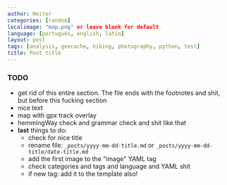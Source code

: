 ```yaml
---
author: Heitor
categories: [random]
localimage: "map.png" or leave blank for default
language: [português, english, latin]
layout: post
tags: [analysis, geocache, hiking, photography, python, test]
title: Post title
---
```



### TODO

- get rid of this entire section. The file ends with the footnotes and shit,
  but before this fucking section
- nice text
- map with gpx track overlay
- hemmingWay check and grammar check and shit like that
- **last** things to do:
  - check for nice title
  - rename file: `_posts/yyyy-mm-dd-title.md` or
    `_posts/yyyy-mm-dd-title/date-title.md`
  - add the first image to the "image" YAML tag
  - check categories and tags and language and YAML shit
  - if new tag: add it to the template also!
